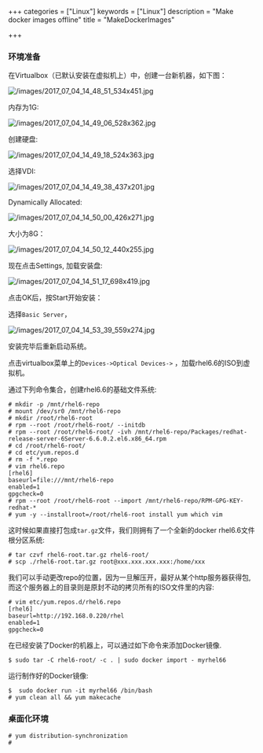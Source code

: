 +++
categories = ["Linux"]
keywords = ["Linux"]
description = "Make docker images offline"
title = "MakeDockerImages"

+++
### 环境准备
在Virtualbox（已默认安装在虚拟机上）中，创建一台新机器，如下图：   

![/images/2017_07_04_14_48_51_534x451.jpg](/images/2017_07_04_14_48_51_534x451.jpg)

内存为1G:    

![/images/2017_07_04_14_49_06_528x362.jpg](/images/2017_07_04_14_49_06_528x362.jpg)

创建硬盘:    

![/images/2017_07_04_14_49_18_524x363.jpg](/images/2017_07_04_14_49_18_524x363.jpg)

选择VDI:  

![/images/2017_07_04_14_49_38_437x201.jpg](/images/2017_07_04_14_49_38_437x201.jpg)

Dynamically Allocated:    

![/images/2017_07_04_14_50_00_426x271.jpg](/images/2017_07_04_14_50_00_426x271.jpg)

大小为8G：    

![/images/2017_07_04_14_50_12_440x255.jpg](/images/2017_07_04_14_50_12_440x255.jpg)

现在点击Settings, 加载安装盘:    

![/images/2017_07_04_14_51_17_698x419.jpg](/images/2017_07_04_14_51_17_698x419.jpg)

点击OK后，按Start开始安装：    

选择`Basic Server`，   

![/images/2017_07_04_14_53_39_559x274.jpg](/images/2017_07_04_14_53_39_559x274.jpg)

安装完毕后重新启动系统。    

点击virtualbox菜单上的`Devices->Optical Devices->`
，加载rhel6.6的ISO到虚拟机。    

通过下列命令集合，创建rhel6.6的基础文件系统:    

```
# mkdir -p /mnt/rhel6-repo
# mount /dev/sr0 /mnt/rhel6-repo
# mkdir /root/rhel6-root
# rpm --root /root/rhel6-root/ --initdb
# rpm --root /root/rhel6-root/ -ivh /mnt/rhel6-repo/Packages/redhat-release-server-6Server-6.6.0.2.el6.x86_64.rpm 
# cd /root/rhel6-root/
# cd etc/yum.repos.d
# rm -f *.repo
# vim rhel6.repo
[rhel6]
baseurl=file:///mnt/rhel6-repo
enabled=1
gpgcheck=0
# rpm --root /root/rhel6-root --import /mnt/rhel6-repo/RPM-GPG-KEY-redhat-*
# yum -y --installroot=/root/rhel6-root install yum which vim

```
这时候如果直接打包成`tar.gz`文件，我们则拥有了一个全新的docker
rhel6.6文件根分区系统:     

```
# tar czvf rhel6-root.tar.gz rhel6-root/
# scp ./rhel6-root.tar.gz root@xxx.xxx.xxx.xxx:/home/xxx
```

我们可以手动更改repo的位置，因为一旦解压开，最好从某个http服务器获得包,
而这个服务器上的目录则是原封不动的拷贝所有的ISO文件里的内容:    

```
# vim etc/yum.repos.d/rhel6.repo 
[rhel6]
baseurl=http://192.168.0.220/rhel
enabled=1
gpgcheck=0
```

在已经安装了Docker的机器上，可以通过如下命令来添加Docker镜像.    

```
$ sudo tar -C rhel6-root/ -c . | sudo docker import - myrhel66
```

运行制作好的Docker镜像:    

```
$  sudo docker run -it myrhel66 /bin/bash
# yum clean all && yum makecache 
```

### 桌面化环境

```
# yum distribution-synchronization
# 
```


